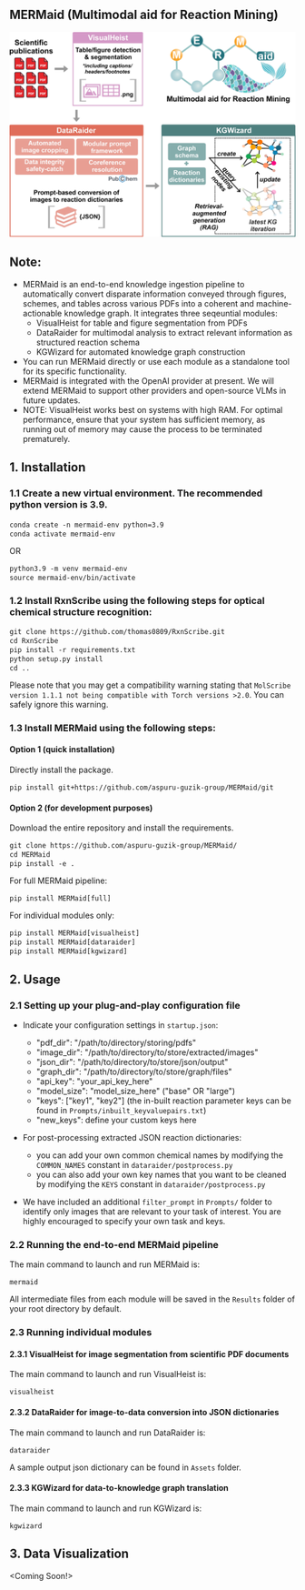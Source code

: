## MERMaid (Multimodal aid for Reaction Mining)

<img src="./Assets/MERMaid-overview.jpg" alt="Overview" width="600">

## Note: 
* MERMaid is an end-to-end knowledge ingestion pipeline to automatically convert disparate information conveyed through figures, schemes, and tables across various PDFs into a coherent and machine-actionable knowledge graph. It integrates three seqeuntial modules: 
    * VisualHeist for table and figure segmentation from PDFs 
    * DataRaider for multimodal analysis to extract relevant information as structured reaction schema
    * KGWizard for automated knowledge graph construction
* You can run MERMaid directly or use each module as a standalone tool for its specific functionality.
* MERMaid is integrated with the OpenAI provider at present. We will extend MERMaid to support other providers and open-source VLMs in future updates.
* NOTE: VisualHeist works best on systems with high RAM. For optimal performance, ensure that your system has sufficient memory, as running out of memory may cause the process to be terminated prematurely.

## 1. Installation 

### 1.1 Create a new virtual environment. The recommended python version is 3.9.

```
conda create -n mermaid-env python=3.9
conda activate mermaid-env
```
OR 
```
python3.9 -m venv mermaid-env
source mermaid-env/bin/activate
```

### 1.2 Install RxnScribe using the following steps for optical chemical structure recognition:
```
git clone https://github.com/thomas0809/RxnScribe.git
cd RxnScribe
pip install -r requirements.txt
python setup.py install
cd ..
```
Please note that you may get a compatibility warning stating that `MolScribe version 1.1.1 not being compatible with Torch versions >2.0`. You can safely ignore this warning.

### 1.3 Install MERMaid using the following steps: 

#### Option 1 (quick installation) 
Directly install the package. 
```
pip install git+https://github.com/aspuru-guzik-group/MERMaid/git
```

#### Option 2 (for development purposes)
Download the entire repository and install the requirements.
```
git clone https://github.com/aspuru-guzik-group/MERMaid/
cd MERMaid
pip install -e .
```
For full MERMaid pipeline: 
```
pip install MERMaid[full]
```

For individual modules only: 
```
pip install MERMaid[visualheist]
pip install MERMaid[dataraider]
pip install MERMaid[kgwizard]
```

## 2. Usage 
### 2.1 Setting up your plug-and-play configuration file 
* Indicate your configuration settings in `startup.json`: 
    * "pdf_dir": "/path/to/directory/storing/pdfs"
    * "image_dir": "/path/to/directory/to/store/extracted/images"
    * "json_dir": "/path/to/directory/to/store/json/output"
    * "graph_dir": "/path/to/directory/to/store/graph/files"
    * "api_key": "your_api_key_here"
    * "model_size": "model_size_here" ("base" OR "large")
    * "keys": ["key1", "key2"] (the in-built reaction parameter keys can be found in `Prompts/inbuilt_keyvaluepairs.txt`) 
    * "new_keys": define your custom keys here 

* For post-processing extracted JSON reaction dictionaries: 
    * you can add your own common chemical names by modifying the `COMMON_NAMES` constant in `dataraider/postprocess.py`
    * you can also add your own key names that you want to be cleaned by modifying the `KEYS` constant in `dataraider/postprocess.py`

* We have included an additional `filter_prompt` in `Prompts/` folder to identify only images that are relevant to your task of interest. You are highly encouraged to specify your own task and keys. 

### 2.2 Running the end-to-end MERMaid pipeline 
The main command to launch and run MERMaid is: 
```
mermaid
```
All intermediate files from each module will be saved in the `Results` folder of your root directory by default.

### 2.3 Running individual modules 
#### 2.3.1 VisualHeist for image segmentation from scientific PDF documents 
The main command to launch and run VisualHeist is: 
```
visualheist
```

#### 2.3.2 DataRaider for image-to-data conversion into JSON dictionaries 
The main command to launch and run DataRaider is: 
```
dataraider
```
A sample output json dictionary can be found in `Assets` folder. 

#### 2.3.3 KGWizard for data-to-knowledge graph translation 
The main command to launch and run KGWizard is: 
```
kgwizard
```

## 3. Data Visualization 
<Coming Soon!>
